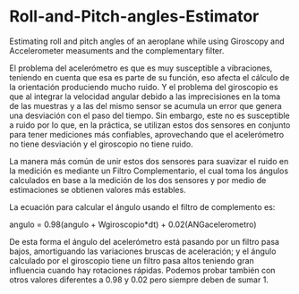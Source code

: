 # Roll-and-Pitch-angles-Estimator
Estimating roll and pitch angles of an aeroplane while using Giroscopy and Accelerometer measuments and the complementary filter.


El problema del acelerómetro es que es muy susceptible a vibraciones, teniendo en cuenta que esa es parte de su función, eso afecta el cálculo de la orientación produciendo mucho ruido. Y el problema del giroscopio es que al integrar la velocidad angular debido a las imprecisiones en la toma de las muestras y a las del mismo sensor se acumula un error que genera una desviación con el paso del tiempo. Sin embargo, este no es susceptible a ruido por lo que, en la práctica, se utilizan estos dos sensores en conjunto para tener mediciones más confiables, aprovechando que el acelerómetro no tiene desviación y el giroscopio no tiene ruido.


La manera más común de unir estos dos sensores para suavizar el ruido en la medición es mediante un Filtro Complementario, el cual toma los ángulos calculados en base a la medición de los dos sensores y por medio de estimaciones se obtienen valores más estables.


La ecuación para calcular el ángulo usando el filtro de complemento es:

angulo = 0.98(angulo + Wgiroscopio*dt) + 0.02(ANGacelerometro)


De esta forma el ángulo del acelerómetro está pasando por un filtro pasa bajos, amortiguando las variaciones bruscas de aceleración; y el ángulo calculado por el giroscopio tiene un filtro pasa altos teniendo gran influencia cuando hay rotaciones rápidas. Podemos probar también con otros valores diferentes a 0.98 y 0.02 pero siempre deben de sumar 1.
